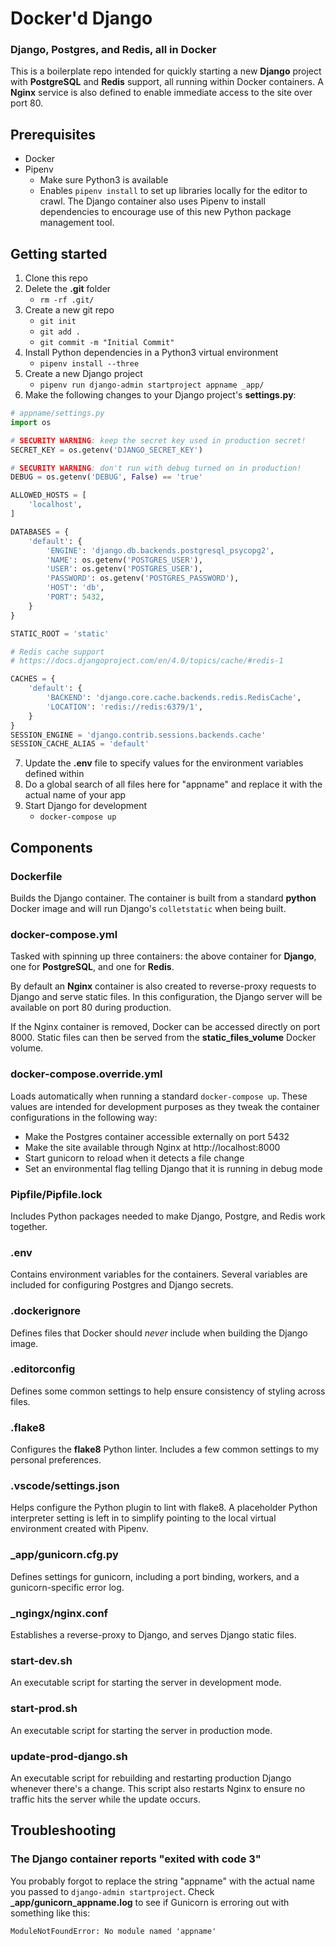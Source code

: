 # Docker'd Django
### Django, Postgres, and Redis, all in Docker

This is a boilerplate repo intended for quickly starting a new **Django** project with **PostgreSQL** and **Redis** support, all running within Docker containers. A **Nginx** service is also defined to enable immediate access to the site over port 80.

## Prerequisites

- Docker
- Pipenv
  - Make sure Python3 is available
  - Enables `pipenv install` to set up libraries locally for the editor to crawl. The Django container also uses Pipenv to install dependencies to encourage use of this new Python package management tool.

## Getting started

1. Clone this repo
2. Delete the **.git** folder
    - `rm -rf .git/`
3. Create a new git repo
    - `git init`
    - `git add .`
    - `git commit -m "Initial Commit"`
4. Install Python dependencies in a Python3 virtual environment
    - `pipenv install --three`
5. Create a new Django project
    - `pipenv run django-admin startproject appname _app/`
6. Make the following changes to your Django project's **settings.py**:

```py
# appname/settings.py
import os

# SECURITY WARNING: keep the secret key used in production secret!
SECRET_KEY = os.getenv('DJANGO_SECRET_KEY')

# SECURITY WARNING: don't run with debug turned on in production!
DEBUG = os.getenv('DEBUG', False) == 'true'

ALLOWED_HOSTS = [
    'localhost',
]

DATABASES = {
    'default': {
        'ENGINE': 'django.db.backends.postgresql_psycopg2',
        'NAME': os.getenv('POSTGRES_USER'),
        'USER': os.getenv('POSTGRES_USER'),
        'PASSWORD': os.getenv('POSTGRES_PASSWORD'),
        'HOST': 'db',
        'PORT': 5432,
    }
}

STATIC_ROOT = 'static'

# Redis cache support
# https://docs.djangoproject.com/en/4.0/topics/cache/#redis-1

CACHES = {
    'default': {
        'BACKEND': 'django.core.cache.backends.redis.RedisCache',
        'LOCATION': 'redis://redis:6379/1',
    }
}
SESSION_ENGINE = 'django.contrib.sessions.backends.cache'
SESSION_CACHE_ALIAS = 'default'
```

7. Update the **.env** file to specify values for the environment variables defined within
8. Do a global search of all files here for "appname" and replace it with the actual name of your app
9. Start Django for development
    - `docker-compose up`

## Components

### Dockerfile

Builds the Django container. The container is built from a standard **python** Docker image and will run Django's `colletstatic` when being built.

### docker-compose.yml

Tasked with spinning up three containers: the above container for **Django**, one for **PostgreSQL**, and one for **Redis**.

By default an **Nginx** container is also created to reverse-proxy requests to Django and serve static files. In this configuration, the Django server will be available on port 80 during production.

If the Nginx container is removed, Docker can be accessed directly on port 8000. Static files can then be served from the **static_files_volume** Docker volume.

### docker-compose.override.yml

Loads automatically when running a standard `docker-compose up`. These values are intended for development purposes as they tweak the container configurations in the following way:

- Make the Postgres container accessible externally on port 5432
- Make the site available through Nginx at http://localhost:8000
- Start gunicorn to reload when it detects a file change
- Set an environmental flag telling Django that it is running in debug mode

### Pipfile/Pipfile.lock

Includes Python packages needed to make Django, Postgre, and Redis work together.

### .env

Contains environment variables for the containers. Several variables are included for configuring Postgres and Django secrets.

### .dockerignore

Defines files that Docker should _never_ include when building the Django image.

### .editorconfig

Defines some common settings to help ensure consistency of styling across files.

### .flake8

Configures the **flake8** Python linter. Includes a few common settings to my personal preferences.

### .vscode/settings.json

Helps configure the Python plugin to lint with flake8. A placeholder Python interpreter setting is left in to simplify pointing to the local virtual environment created with Pipenv.

### _app/gunicorn.cfg.py

Defines settings for gunicorn, including a port binding, workers, and a gunicorn-specific error log.

### _ngingx/nginx.conf

Establishes a reverse-proxy to Django, and serves Django static files.

### start-dev.sh

An executable script for starting the server in development mode.

### start-prod.sh

An executable script for starting the server in production mode.

### update-prod-django.sh

An executable script for rebuilding and restarting production Django whenever there's a change. This script also restarts Nginx to ensure no traffic hits the server while the update occurs.

## Troubleshooting

### The Django container reports "exited with code 3"

You probably forgot to replace the string "appname" with the actual name you passed to `django-admin startproject`. Check **_app/gunicorn_appname.log** to see if Gunicorn is erroring out with something like this:

```
ModuleNotFoundError: No module named 'appname'
```
